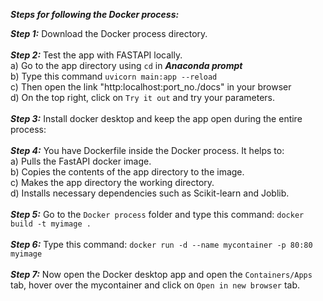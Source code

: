 ***Steps for following the Docker process:***

***Step 1:*** Download the Docker process directory.  <br /><br />
***Step 2:*** Test the app with FASTAPI locally.<br />
a) Go to the app directory using `cd` in ***Anaconda prompt*** <br />
b) Type this command `uvicorn main:app --reload` <br />
c) Then open the link "http:localhost:port_no./docs" in your browser <br />
d) On the top right, click on `Try it out` and try your parameters. <br /> <br />
***Step 3:*** Install docker desktop and keep the app open during the entire process: <br /> <br />
***Step 4:*** You have Dockerfile inside the Docker process. It helps to: <br /> 
a) Pulls the FastAPI docker image. <br />
b) Copies the contents of the app directory to the image. <br />
c) Makes the app directory the working directory. <br />
d) Installs necessary dependencies such as Scikit-learn and Joblib. <br /> <br />
***Step 5:*** Go to the `Docker process` folder and type this command: `docker build -t myimage .` <br /> <br />
***Step 6:*** Type this command: `docker run -d --name mycontainer -p 80:80 myimage` <br /> <br />
***Step 7:*** Now open the Docker desktop app and open the `Containers/Apps` tab, hover over the mycontainer 
and click on `Open in new browser` tab.  
